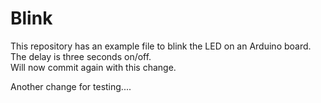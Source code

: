 # Blink

This repository has an example file to blink the LED on an Arduino board.  The delay is three seconds on/off.  
Will now commit again with this change.

Another change for testing....

